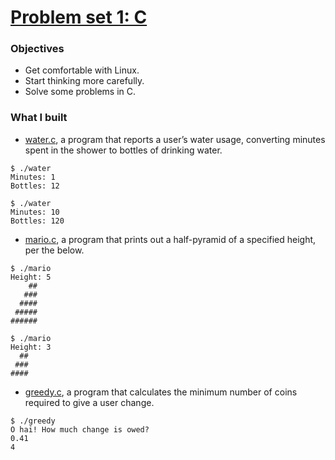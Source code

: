 # [Problem set 1: C](http://docs.cs50.net/2016/fall/psets/1/pset1.html)

### Objectives  
+ Get comfortable with Linux.
+ Start thinking more carefully.
+ Solve some problems in C.

### What I built
+ [water.c](https://github.com/mkczarkowski/harvard-cs50/tree/master/pset1/water.c), a program that reports a user’s water usage, converting minutes spent in the shower to bottles of drinking water.
```
$ ./water
Minutes: 1
Bottles: 12

$ ./water
Minutes: 10
Bottles: 120
```
+ [mario.c](https://github.com/mkczarkowski/harvard-cs50/tree/master/pset1/mario.c), a program that prints out a half-pyramid of a specified height, per the below.
```
$ ./mario
Height: 5
    ##
   ###
  ####
 #####
######

$ ./mario
Height: 3
  ##
 ###
####
```
+ [greedy.c](https://github.com/mkczarkowski/harvard-cs50/tree/master/pset1/greedy.c), a program that calculates the minimum number of coins required to give a user change.
```
$ ./greedy
O hai! How much change is owed?
0.41
4
```